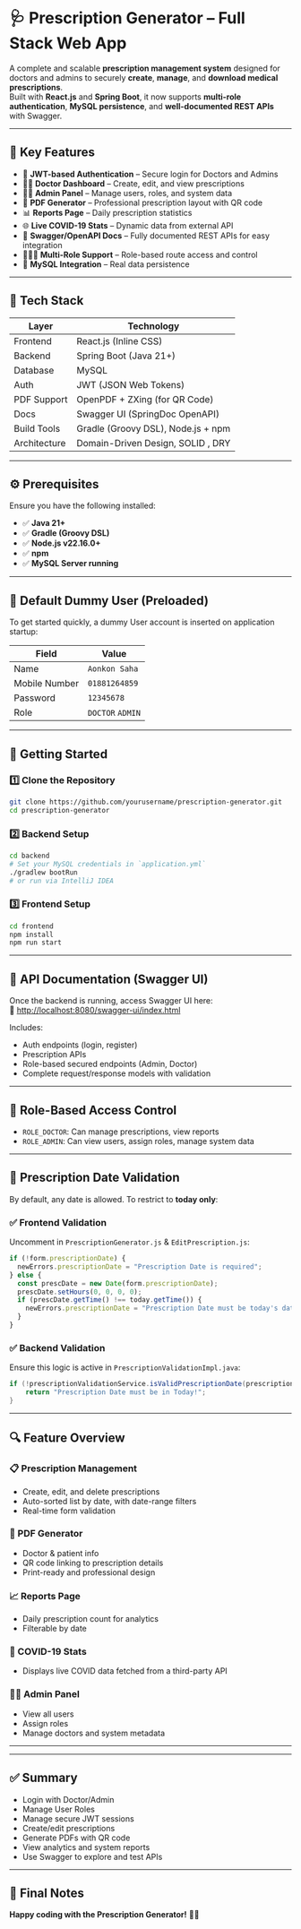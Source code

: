 
# 🩺 Prescription Generator – Full Stack Web App

A complete and scalable **prescription management system** designed for doctors and admins to securely **create**, **manage**, and **download medical prescriptions**.  
Built with **React.js** and **Spring Boot**, it now supports **multi-role authentication**, **MySQL persistence**, and **well-documented REST APIs** with Swagger.

---

## 🚀 Key Features

- 🔐 **JWT-based Authentication** – Secure login for Doctors and Admins  
- 👨‍⚕️ **Doctor Dashboard** – Create, edit, and view prescriptions  
- 🧑‍💼 **Admin Panel** – Manage users, roles, and system data  
- 📄 **PDF Generator** – Professional prescription layout with QR code  
- 📊 **Reports Page** – Daily prescription statistics  
- 🌐 **Live COVID-19 Stats** – Dynamic data from external API  
- 🧭 **Swagger/OpenAPI Docs** – Fully documented REST APIs for easy integration  
- 🧑‍🤝‍🧑 **Multi-Role Support** – Role-based route access and control  
- 💾 **MySQL Integration** – Real data persistence  

---

## 🧰 Tech Stack

| Layer        | Technology                             |
|--------------|----------------------------------------|
| Frontend     | React.js (Inline CSS)                  |
| Backend      | Spring Boot (Java 21+)                 |
| Database     | MySQL                                  |
| Auth         | JWT (JSON Web Tokens)                  |
| PDF Support  | OpenPDF + ZXing (for QR Code)          |
| Docs         | Swagger UI (SpringDoc OpenAPI)         |
| Build Tools  | Gradle (Groovy DSL), Node.js + npm     |
| Architecture | Domain-Driven Design, SOLID , DRY      |

---

## ⚙️ Prerequisites

Ensure you have the following installed:

- ✅ **Java 21+**
- ✅ **Gradle (Groovy DSL)**
- ✅ **Node.js v22.16.0+**
- ✅ **npm**
- ✅ **MySQL Server running**

---

## 🔐 Default Dummy User (Preloaded)

To get started quickly, a dummy User account is inserted on application startup:

| Field         | Value             |
|---------------|-------------------|
| Name          | `Aonkon Saha`     |
| Mobile Number | `01881264859`     |
| Password      | `12345678`        |
| Role          | `DOCTOR` `ADMIN` |

---

## 🚀 Getting Started

### 1️⃣ Clone the Repository

```bash
git clone https://github.com/yourusername/prescription-generator.git
cd prescription-generator
```

### 2️⃣ Backend Setup

```bash
cd backend
# Set your MySQL credentials in `application.yml`
./gradlew bootRun
# or run via IntelliJ IDEA
```

### 3️⃣ Frontend Setup

```bash
cd frontend
npm install
npm run start
```

---

## 🧪 API Documentation (Swagger UI)

Once the backend is running, access Swagger UI here:  
📘 [http://localhost:8080/swagger-ui/index.html](http://localhost:8080/swagger-ui/index.html)

Includes:
- Auth endpoints (login, register)
- Prescription APIs
- Role-based secured endpoints (Admin, Doctor)
- Complete request/response models with validation

---

## 👮 Role-Based Access Control

- `ROLE_DOCTOR`: Can manage prescriptions, view reports
- `ROLE_ADMIN`: Can view users, assign roles, manage system data

---

## 📅 Prescription Date Validation

By default, any date is allowed. To restrict to **today only**:

### ✅ Frontend Validation

Uncomment in `PrescriptionGenerator.js` & `EditPrescription.js`:

```js
if (!form.prescriptionDate) {
  newErrors.prescriptionDate = "Prescription Date is required";
} else {
  const prescDate = new Date(form.prescriptionDate);
  prescDate.setHours(0, 0, 0, 0);
  if (prescDate.getTime() !== today.getTime()) {
    newErrors.prescriptionDate = "Prescription Date must be today's date";
  }
}
```

### ✅ Backend Validation

Ensure this logic is active in `PrescriptionValidationImpl.java`:

```java
if (!prescriptionValidationService.isValidPrescriptionDate(prescriptionDTO.getPrescriptionDate())) {
    return "Prescription Date must be in Today!";
}
```

---

## 🔍 Feature Overview

### 📋 Prescription Management
- Create, edit, and delete prescriptions
- Auto-sorted list by date, with date-range filters
- Real-time form validation

### 🧾 PDF Generator
- Doctor & patient info
- QR code linking to prescription details
- Print-ready and professional design

### 📈 Reports Page
- Daily prescription count for analytics
- Filterable by date

### 🦠 COVID-19 Stats
- Displays live COVID data fetched from a third-party API

### 🧑‍💼 Admin Panel
- View all users
- Assign roles
- Manage doctors and system metadata

---

---

## ✅ Summary

- Login with Doctor/Admin
- Manage User Roles
- Manage secure JWT sessions
- Create/edit prescriptions
- Generate PDFs with QR code
- View analytics and system reports
- Use Swagger to explore and test APIs

---

## 🙌 Final Notes

**Happy coding with the Prescription Generator!** 💊📄
